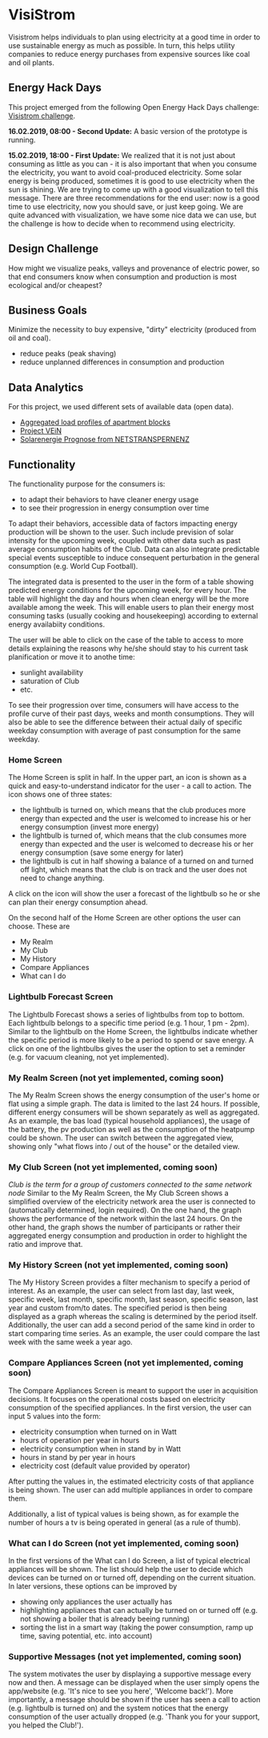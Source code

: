 VisiStrom
======

Visistrom helps individuals to plan using electricity at a good time in order to use sustainable energy as much as possible. 
In turn, this helps utility companies to reduce energy purchases from expensive sources like coal and oil plants. 

## Energy Hack Days 

This project emerged from the following Open Energy Hack Days challenge: [Visistrom challenge](https://hack.opendata.ch/project/289).


**16.02.2019, 08:00 - Second Update:**
A basic version of the prototype is running.

**15.02.2019, 18:00 - First Update:**
We realized that it is not just about consuming as little as you can - it is also important that when you consume the electricity, you want to avoid coal-produced electricity. Some solar energy is being produced, sometimes it is good to use electricity when the sun is shining. We are trying to come up with a good visualization to tell this message. There are three recommendations for the end user: now is a good time to use electricity, now you should save, or just keep going. We are quite advanced with visualization, we have some nice data we can use, but the challenge is how to decide when to recommend using electricity.

## Design Challenge
How might we visualize peaks, valleys and provenance of electric power,
so that end consumers know when consumption and production is most ecological and/or cheapest?

## Business Goals
Minimize the necessity to buy expensive, "dirty" electricity (produced from oil and coal).

- reduce peaks (peak shaving)
- reduce unplanned differences in consumption and production

## Data Analytics
For this project, we used different sets of available data (open data).
- [Aggregated load profiles of apartment blocks](https://github.com/schoolofdata-ch/energy-data/issues/3)
- [Project VEiN](https://github.com/schoolofdata-ch/energy-data/issues/4)
- [Solarenergie Prognose from NETSTRANSPERNENZ](https://www.netztransparenz.de/Weitere-Veroeffentlichungen/Solarenergie-Prognose)

## Functionality 
The functionality purpose for the consumers is:
- to adapt their behaviors to have cleaner energy usage
- to see their progression in energy consumption over time

To adapt their behaviors, accessible data of factors impacting energy production will be shown to the user. Such include prevision of solar intensity for the upcoming week, coupled with other data such as past average consumption habits of the Club. Data can also integrate predictable special events susceptible to induce consequent perturbation in the general consumption (e.g. World Cup Football).

The integrated data is presented to the user in the form of a table showing predicted energy conditions for the upcoming week, for every hour. The table will highlight the day and hours when clean energy will be the more available among the week. This will enable users to plan their energy most consuming tasks (usually cooking and housekeeping) according to external energy availabiity conditions.

The user will be able to click on the case of the table to access to more details explaining the reasons why he/she should stay to his current task planification or move it to anothe time:
- sunlight availability
- saturation of Club
- etc.

To see their progression over time, consumers will have access to the profile curve of their past days, weeks and month consumptions. They will also be able to see the difference between their actual daily of specific weekday consumption with average of past consumption for the same weekday.


### Home Screen
The Home Screen is split in half. In the upper part, an icon is shown as a quick and easy-to-understand indicator for the user - a call to action. The icon shows one of three states:

- the lightbulb is turned on, which means that the club produces more energy than expected and the user is welcomed to increase his or her energy consumption (invest more energy)
- the lightbulb is turned of, which means that the club consumes more energy than expected and the user is welcomed to decrease his or her energy consumption (save some energy for later)
- the lightbulb is cut in half showing a balance of a turned on and turned off light, which means that the club is on track and the user does not need to change anything.

A click on the icon will show the user a forecast of the lightbulb so he or she can plan their energy consumption ahead.

On the second half of the Home Screen are other options the user can choose. These are
- My Realm
- My Club
- My History
- Compare Appliances
- What can I do

### Lightbulb Forecast Screen
The Lightbulb Forecast shows a series of lightbulbs from top to bottom. Each lightbulb belongs to a specific time period (e.g. 1 hour, 1 pm - 2pm). Similar to the lightbulb on the Home Screen, the lightbulbs indicate whether the specific period is more likely to be a period to spend or save energy. A click on one of the lightbulbs gives the user the option to set a reminder (e.g. for vacuum cleaning, not yet implemented).

### My Realm Screen (not yet implemented, coming soon)
The My Realm Screen shows the energy consumption of the user's home or flat using a simple graph. The data is limited to the last 24 hours. If possible, different energy consumers will be shown separately as well as aggregated. As an example, the bas load (typical household appliances), the usage of the battery, the pv production as well as the consumption of the heatpump could be shown. The user can switch between the aggregated view, showing only "what flows into / out of the house" or the detailed view.

### My Club Screen (not yet implemented, coming soon)
*Club is the term for a group of customers connected to the same network node*
Similar to the My Realm Screen, the My Club Screen shows a simplified overview of the electricity network area the user is connected to (automatically determined, login required). On the one hand, the graph shows the performance of the network within the last 24 hours. On the other hand, the graph shows the number of participants or rather their aggregated energy consumption and production in order to highlight the ratio and improve that.

### My History Screen (not yet implemented, coming soon)
The My History Screen provides a filter mechanism to specify a period of interest. As an example, the user can select from last day, last week, specific week, last month, specific month, last season, specific season, last year and custom from/to dates. The specified period is then being displayed as a graph whereas the scaling is determined by the period itself. Additionally, the user can add a second period of the same kind in order to start comparing time series. As an example, the user could compare the last week with the same week a year ago.

### Compare Appliances Screen (not yet implemented, coming soon)
The Compare Appliances Screen is meant to support the user in acquisition decisions. It focuses on the operational costs based on electricity consumption of the specified appliances. In the first version, the user can input 5 values into the form:
- electricity consumption when turned on in Watt
- hours of operation per year in hours
- electricity consumption when in stand by in Watt
- hours in stand by per year in hours
- electricity cost (default value provided by operator)

After putting the values in, the estimated electricity costs of that appliance is being shown. The user can add multiple appliances in order to compare them.

Additionally, a list of typical values is being shown, as for example the number of hours a tv is being operated in general (as a rule of thumb).

### What can I do Screen (not yet implemented, coming soon)
In the first versions of the What can I do Screen, a list of typical electrical appliances will be shown. The list should help the user to decide which devices can be turned on or turned off, depending on the current situation. In later versions, these options can be improved by
- showing only appliances the user actually has
- highlighting appliances that can actually be turned on or turned off (e.g. not showing a boiler that is already beeing running)
- sorting the list in a smart way (taking the power consumption, ramp up time, saving potential, etc. into account)

### Supportive Messages (not yet implemented, coming soon)
The system motivates the user by displaying a supportive message every now and then. A message can be displayed when the user simply opens the app/website (e.g. 'It's nice to see you here', 'Welcome back!'). More importantly, a message should be shown if the user has seen a call to action (e.g. lightbulb is turned on) and the system notices that the energy consumption of the user actually dropped (e.g. 'Thank you for your support, you helped the Club!').
